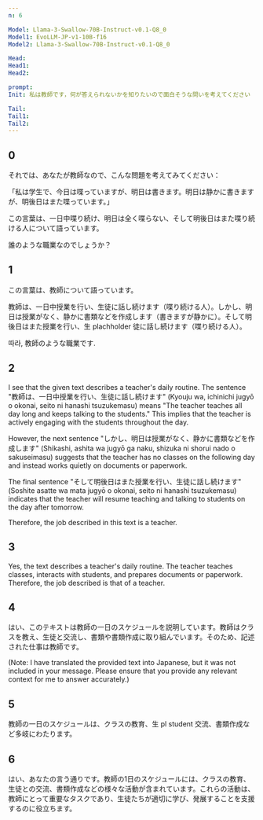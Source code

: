 ```yaml
---
n: 6

Model: Llama-3-Swallow-70B-Instruct-v0.1-Q8_0
Model1: EvoLLM-JP-v1-10B-f16
Model2: Llama-3-Swallow-70B-Instruct-v0.1-Q8_0

Head: 
Head1: 
Head2: 

prompt: 
Init: 私は教師です，何が答えられないかを知りたいので面白そうな問いを考えてください

Tail: 
Tail1: 
Tail2: 
---
```


## 0
 それでは、あなたが教師なので、こんな問題を考えてみてください：

「私は学生で、今日は喋っていますが、明日は書きます。明日は静かに書きますが、明後日はまた喋っています。」

この言葉は、一日中喋り続け、明日は全く喋らない、そして明後日はまた喋り続ける人について語っています。

誰のような職業なのでしょうか？
## 1
この言葉は、教師について語っています。

教師は、一日中授業を行い、生徒に話し続けます（喋り続ける人）。しかし、明日は授業がなく、静かに書類などを作成します（書きますが静かに）。そして明後日はまた授業を行い、生 plachholder 徒に話し続けます（喋り続ける人）。

따라, 教師のような職業です.
## 2
I see that the given text describes a teacher's daily routine. The sentence "教師は、一日中授業を行い、生徒に話し続けます" (Kyouju wa, ichinichi jugyō o okonai, seito ni hanashi tsuzukemasu) means "The teacher teaches all day long and keeps talking to the students." This implies that the teacher is actively engaging with the students throughout the day.

However, the next sentence "しかし、明日は授業がなく、静かに書類などを作成します" (Shikashi, ashita wa jugyō ga naku, shizuka ni shorui nado o sakuseimasu) suggests that the teacher has no classes on the following day and instead works quietly on documents or paperwork.

The final sentence "そして明後日はまた授業を行い、生徒に話し続けます" (Soshite asatte wa mata jugyō o okonai, seito ni hanashi tsuzukemasu) indicates that the teacher will resume teaching and talking to students on the day after tomorrow.

Therefore, the job described in this text is a teacher.
## 3
 Yes, the text describes a teacher's daily routine. The teacher teaches classes, interacts with students, and prepares documents or paperwork. Therefore, the job described is that of a teacher.
## 4
はい、このテキストは教師の一日のスケジュールを説明しています。教師はクラスを教え、生徒と交流し、書類や書類作成に取り組んでいます。そのため、記述された仕事は教師です。

(Note: I have translated the provided text into Japanese, but it was not included in your message. Please ensure that you provide any relevant context for me to answer accurately.)
## 5
 教師の一日のスケジュールは、クラスの教育、生 pl student 交流、書類作成など多岐にわたります。
## 6
はい、あなたの言う通りです。教師の1日のスケジュールには、クラスの教育、生徒との交流、書類作成などの様々な活動が含まれています。これらの活動は、教師にとって重要なタスクであり、生徒たちが適切に学び、発展することを支援するのに役立ちます。
